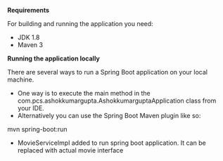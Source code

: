 **Requirements**

For building and running the application you need:

- JDK 1.8
- Maven 3

**Running the application locally**

There are several ways to run a Spring Boot application on your local machine. 
- One way is to execute the main method in the com.pcs.ashokkumargupta.AshokkumarguptaApplication class from your IDE.
-  Alternatively you can use the Spring Boot Maven plugin like so:

mvn spring-boot:run

- MovieServiceImpl added to run spring boot application. It can be replaced with actual movie interface